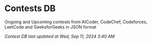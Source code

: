 # Contests DB

Ongoing and Upcoming contests from AtCoder, CodeChef, Codeforces, LeetCode and GeeksforGeeks in JSON format

*Contest DB last updated at Wed, Sep 11, 2024 3:40 AM*  
